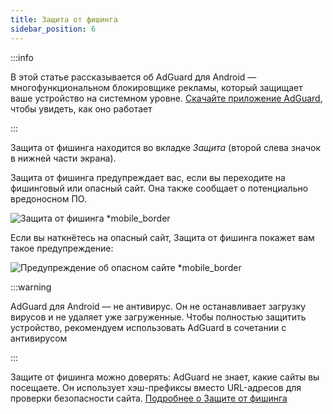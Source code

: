 ```yaml
---
title: Защита от фишинга
sidebar_position: 6
---
```


:::info

В этой статье рассказывается об AdGuard для Android — многофункциональном блокировщике рекламы, который защищает ваше устройство на системном уровне. [Скачайте приложение AdGuard](https://agrd.io/download-kb-adblock), чтобы увидеть, как оно работает

:::

Защита от фишинга находится во вкладке _Защита_ (второй слева значок в нижней части экрана).

Защита от фишинга предупреждает вас, если вы переходите на фишинговый или опасный сайт. Она также сообщает о потенциально вредоносном ПО.

![Защита от фишинга \*mobile\_border](https://cdn.adtidy.org/blog/new/1y6a8browsing_security.png)

Если вы наткнётесь на опасный сайт, Защита от фишинга покажет вам такое предупреждение:

![Предупреждение об опасном сайте \*mobile\_border](https://cdn.adtidy.org/blog/new/o8s3Screenshot_2023-06-29-15-49-01-514-edit_com.android.chrome.jpg)

:::warning

AdGuard для Android — не антивирус. Он не останавливает загрузку вирусов и не удаляет уже загруженные. Чтобы полностью защитить устройство, рекомендуем использовать AdGuard в сочетании с антивирусом

:::

Защите от фишинга можно доверять: AdGuard не знает, какие сайты вы посещаете. Он использует хэш-префиксы вместо URL-адресов для проверки безопасности сайта. [Подробнее о Защите от фишинга](/general/browsing-security/)
